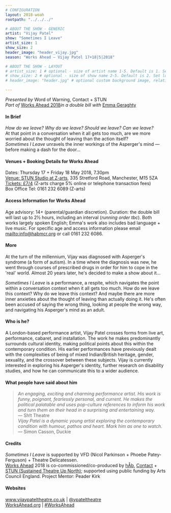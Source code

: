 ```yaml
---
# CONFIGURATION
layout: 2018-woah
rootpath: "../../../"

# ABOUT THE SHOW - GENERIC
artist: "Vijay Patel"
show: "Sometimes I Leave"
artist_size: 1
show_size: 2
header_image: "header_vijay.jpg"
season: "Works Ahead — Vijay Patel 17+18|5|2018"

# ABOUT THE SHOW - LAYOUT
# artist_size: 1 # optional - size of artist name 1-5. Default is 1. Set longer names to lower values
# show_size: 2 # optional - size of show name 2-5. Default is 2. Set longer names to lower values
# header_image: "header.jpg" # optional custom background image, relative to current page

---
```

*Presented by* Word of Warning, Contact + STUN<br>*Part of* [Works Ahead 2018](/current/2018-worksahead)*in a double bill with* [Emma Geraghty](/current/2018-worksahead/geraghty)       
         
#### In Brief                      
*How do we leave? Why do we leave? Should we leave? Can we leave?*<br>At that point in a conversation when it all gets too much, are we more worried about the thought of leaving than the action itself?<br>*Sometimes I Leave* unravels the inner workings of the Asperger's mind — before making a dash for the door…          
               
#### Venues + Booking Details for Works Ahead        
Dates: Thursday 17 + Friday 18 May 2018, 7.30pm          
<a href="http://www.z-arts.org/about-us/getting-here" target="_blank">Venue: STUN Studio at Z-arts</a>, 335 Stretford Road, Manchester, M15 5ZA         
<a href="http://z-arts.ticketsolve.com/shows/873587693/events/128137713" target="_blank">Tickets: £7/4</a> (Z-arts charge 5% online or telephone transaction fees)        
Box Office Tel: 0161 232 6089 (Z-arts)        
        
#### Access Information for Works Ahead           
Age advisory: 14+ (parental/guardian discretion). Duration: the double bill will last up to 2½ hours, including an interval (*running order tbc*). Both works largely spoken English; Emma's work also includes bad language + live music. For specific age and access information please email <mailto:info@habmcr.org> or call 0161 232 6086.        
        
#### More              
At the turn of the millennium, Vijay was diagnosed with Asperger's syndrome (a form of autism). In a time where the diagnosis was new, he went through courses of prescribed drugs in order for him to cope in the 'real' world. Almost 20 years later, he's decided to make a show about it…        
        
*Sometimes I Leave* is a performance, a respite, which navigates the point within a conversation context when it all gets too much. How do we leave this context? Why do we leave this context? And maybe there are more inner anxieties about the thought of leaving than actually doing it. He's often been accused of saying the wrong thing, looking at people the wrong way, and navigating his Asperger's mind as an adult.         
        
#### Who is he?             
A London-based performance artist, Vijay Patel crosses forms from live art, performance, cabaret, and installation. The work he makes predominantly surrounds cultural identity, making political points about this within the contemporary condition. His earlier performances have previously dealt with the complexities of being of mixed Indian/British heritage, gender, sexuality, and the crossover between these subjects. Vijay is currently interested in exploring his Asperger's identity, further research on disability studies, and how he can communicate this to a wider audience.        
          
#### What people have said about him         
>*An engaging, exciting and charming performance artist. His work is funny, poignant, fearlessly personal, and current. He makes the political palatable and uses pop-culture references to inform his work and turn them on their head in a surprising and entertaining way.*<br>— Sh!t Theatre<br>*Vijay Patel is a dynamic young artist exploring the contemporary condition with humour, pathos and heart. Mark him as one to watch.*<br>— Simon Casson, Duckie        
           
#### Credits     
*Sometimes I Leave* is supported by VFD (Nicol Parkinson + Phoebe Patey-Ferguson) + Theatre Delicatessen.<br>[Works Ahead](/hab/worksahead) 2018 is co-commissioned/co-produced by [hÅb](/hab), <a href="http://contactmcr.com" target="_blank">Contact</a> + <a href="http://stunlive.com" target="_blank">STUN (Sustained Theatre Up North)</a>; supported using public funding by Arts Council England. Project Mentor: Peader Kirk     
        
#### Websites         
<a href="http://www.vijaypateltheatre.co.uk" target="_blank">www.vijaypateltheatre.co.uk</a> | <a href="http://twitter.com/vpateltheatre" target="_blank">@vpateltheatre</a><br><a href="http://worksahead.org" target="_blank">WorksAhead.org</a> | <a href="http://twitter.com/hashtag/WorksAhead" target="_blank">#WorksAhead</a>
